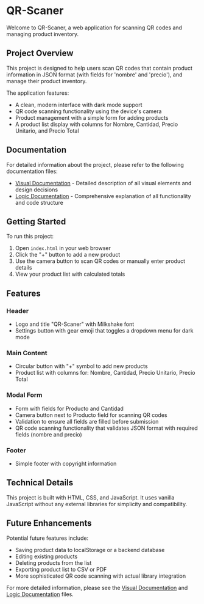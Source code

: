 # QR-Scaner

Welcome to QR-Scaner, a web application for scanning QR codes and managing product inventory.

## Project Overview

This project is designed to help users scan QR codes that contain product information in JSON format (with fields for 'nombre' and 'precio'), and manage their product inventory.

The application features:
- A clean, modern interface with dark mode support
- QR code scanning functionality using the device's camera
- Product management with a simple form for adding products
- A product list display with columns for Nombre, Cantidad, Precio Unitario, and Precio Total

## Documentation

For detailed information about the project, please refer to the following documentation files:

- [Visual Documentation](visual.md) - Detailed description of all visual elements and design decisions
- [Logic Documentation](logic.md) - Comprehensive explanation of all functionality and code structure

## Getting Started

To run this project:
1. Open `index.html` in your web browser
2. Click the "+" button to add a new product
3. Use the camera button to scan QR codes or manually enter product details
4. View your product list with calculated totals

## Features

### Header
- Logo and title "QR-Scaner" with Milkshake font
- Settings button with gear emoji that toggles a dropdown menu for dark mode

### Main Content
- Circular button with "+" symbol to add new products
- Product list with columns for: Nombre, Cantidad, Precio Unitario, Precio Total

### Modal Form
- Form with fields for Producto and Cantidad
- Camera button next to Producto field for scanning QR codes
- Validation to ensure all fields are filled before submission
- QR code scanning functionality that validates JSON format with required fields (nombre and precio)

### Footer
- Simple footer with copyright information

## Technical Details

This project is built with HTML, CSS, and JavaScript. It uses vanilla JavaScript without any external libraries for simplicity and compatibility.

## Future Enhancements

Potential future features include:
- Saving product data to localStorage or a backend database
- Editing existing products
- Deleting products from the list
- Exporting product list to CSV or PDF
- More sophisticated QR code scanning with actual library integration

For more detailed information, please see the [Visual Documentation](visual.md) and [Logic Documentation](logic.md) files.